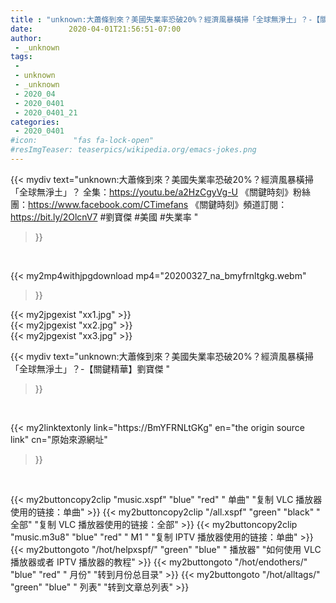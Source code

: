 ```yaml
---
title : "unknown:大蕭條到來？美國失業率恐破20%？經濟風暴橫掃「全球無淨土」？-【關鍵精華】劉寶傑 "
date:        2020-04-01T21:56:51-07:00
author:
 - _unknown
tags:
 - 
 - unknown
 - _unknown
 - 2020_04
 - 2020_0401
 - 2020_0401_21
categories:
 - 2020_0401
#icon:        "fas fa-lock-open"
#resImgTeaser: teaserpics/wikipedia.org/emacs-jokes.png
---
```







{{< mydiv text="unknown:大蕭條到來？美國失業率恐破20%？經濟風暴橫掃「全球無淨土」？ 全集：https://youtu.be/a2HzCgyVg-U  《關鍵時刻》粉絲團：https://www.facebook.com/CTimefans 《關鍵時刻》頻道訂閱：https://bit.ly/2OlcnV7  #劉寶傑 #美國 #失業率 "
>}}
<br>


{{< my2mp4withjpgdownload mp4="20200327_na_bmyfrnltgkg.webm"
>}}

{{< my2jpgexist "xx1.jpg" >}}<br>
{{< my2jpgexist "xx2.jpg" >}}<br>
{{< my2jpgexist "xx3.jpg" >}}<br>



{{< mydiv text="unknown:大蕭條到來？美國失業率恐破20%？經濟風暴橫掃「全球無淨土」？-【關鍵精華】劉寶傑 "
>}}
<br>

{{< my2linktextonly link="https://BmYFRNLtGKg"
en="the origin source link" cn="原始來源網址"
>}}


<br>


{{< my2buttoncopy2clip "music.xspf"        "blue"   "red"    " 单曲"  "复制 VLC 播放器使用的链接：单曲" >}} {{< my2buttoncopy2clip "/all.xspf"         "green"  "black"  " 全部"  "复制 VLC 播放器使用的链接：全部" >}} {{< my2buttoncopy2clip "music.m3u8"        "blue"   "red"    " M1 "    "复制 IPTV 播放器使用的链接：单曲" >}} {{< my2buttongoto      "/hot/helpxspf/"    "green"  "blue"   " 播放器" "如何使用 VLC 播放器或者 IPTV 播放器的教程" >}} {{< my2buttongoto      "/hot/endothers/"   "blue"   "red"    " 月份"   "转到月份总目录" >}} {{< my2buttongoto      "/hot/alltags/"     "green"  "blue"   " 列表"   "转到文章总列表" >}} 
